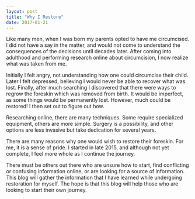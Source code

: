 ```yaml
---
layout: post
title: "Why I Restore"
date: 2017-01-21
---
```


Like many men, when I was born my parents opted to have me circumcised.
I did not have a say in the matter, and would not come to understand
the consequences of the decisions until decades later. After coming
into adulthood and performing research online about circumcision,
I now realize what was taken from me.

Initially I felt angry, not understanding how one could circumcise their
child. Later I felt depressed, believing I would never be able to recover
what was lost. Finally, after much searching I discovered that there were ways
to regrow the foreskin which was removed from birth. It would be imperfect,
as some things would be permanently lost. However, much could be restored!
I then set out to figure out how.

Researching online, there are many techniques. Some require specialized
equipment, others are more simple. Surgery is a possibility, and other
options are less invasive but take dedication for several years.

There are many reasons why one would wish to restore their foreskin.
For me, it is a sense of pride. I started in late 2015, and although not yet
complete, I feel more whole as I continue the journey.

There must be others out there who are unsure how to start, find conflicting
or confusing information online, or are looking for a source of information.
This blog will gather the information that I have learned while undergoing
restoration for myself. The hope is that this blog will help those who are
looking to start their own journey.
